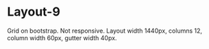 # Layout-9
Grid on bootstrap. Not responsive.
Layout width 1440px, 
columns 12,
column width 60px,
gutter width 40px.
